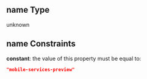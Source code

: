 ## name Type

unknown

## name Constraints

**constant**: the value of this property must be equal to:

```json
"mobile-services-preview"
```
